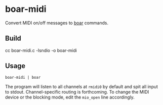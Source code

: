 # boar-midi

Convert MIDI on/off messages to [boar](https://github.com/jimd1989/boar) commands.

## Build

  cc boar-midi.c -lsndio -o boar-midi

## Usage

    boar-midi | boar

The program will listen to all channels at `rmidi0` by default and spit all input to stdout. Channel-specific routing is forthcoming. To change the MIDI device or the blocking mode, edit the `mio_open` line accordingly.

